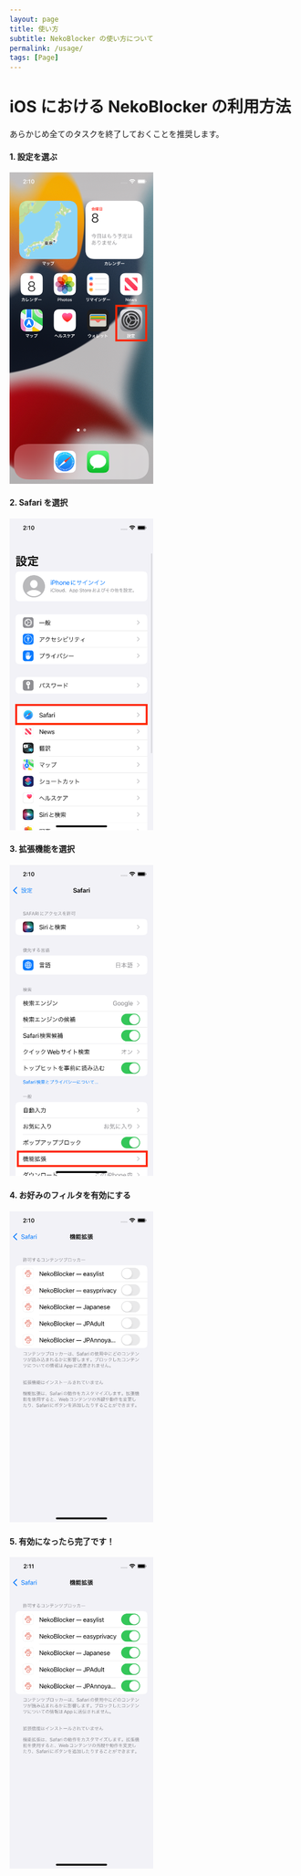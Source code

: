 ```yaml
---
layout: page
title: 使い方
subtitle: NekoBlocker の使い方について
permalink: /usage/
tags: [Page]
---
```


# iOS における NekoBlocker の利用方法

あらかじめ全てのタスクを終了しておくことを推奨します。

#### 1. 設定を選ぶ
<img src="/assets/img/usage/0.png" style="max-width: 50%;">

#### 2. Safari を選択
<img src="/assets/img/usage/1.png" style="max-width: 50%;">

#### 3. 拡張機能を選択
<img src="/assets/img/usage/2.png" style="max-width: 50%;">

#### 4. お好みのフィルタを有効にする
<img src="/assets/img/usage/3.png" style="max-width: 50%;">

#### 5. 有効になったら完了です！
<img src="/assets/img/usage/4.png" style="max-width: 50%;">
